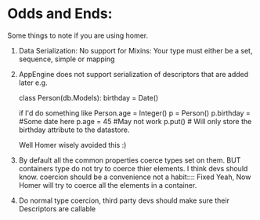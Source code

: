 Odds and Ends:
==============
Some things to note if you are using homer.

1. Data Serialization:
   No support for Mixins: Your type must either be a set, sequence, simple or mapping

2. AppEngine does not support serialization of descriptors that are added later e.g.
   
   class Person(db.Models):
       birthday = Date()
   
   if I'd do something like
       Person.age = Integer()
       p = Person()
       p.birthday = #Some date here
       p.age = 45 #May not work
       p.put() # Will only store the birthday attribute to the datastore.
   
   Well Homer wisely avoided this :)

3. By default all the common properties coerce types set on them. BUT containers
   type do not try to coerce thier elements. I think devs should know. coercion
   should be a convenience not a habit:::: Fixed Yeah, Now Homer will try to coerce all the elements in a container.

4. Do normal type coercion, third party devs should make sure their Descriptors are callable
